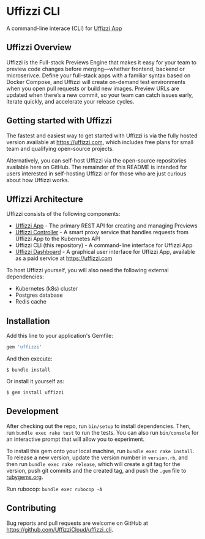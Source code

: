 # Uffizzi CLI  

A command-line interace (CLI) for [Uffizzi App](https://github.com/UffizziCloud/uffizzi_app) 

## Uffizzi Overview

Uffizzi is the Full-stack Previews Engine that makes it easy for your team to preview code changes before merging—whether frontend, backend or microserivce. Define your full-stack apps with a familiar syntax based on Docker Compose, and Uffizzi will create on-demand test environments when you open pull requests or build new images. Preview URLs are updated when there’s a new commit, so your team can catch issues early, iterate quickly, and accelerate your release cycles.  

## Getting started with Uffizzi  

The fastest and easiest way to get started with Uffizzi is via the fully hosted version available at https://uffizzi.com, which includes free plans for small team and qualifying open-source projects.   

Alternatively, you can self-host Uffizzi via the open-source repositories available here on GitHub. The remainder of this README is intended for users interested in self-hosting Uffizzi or for those who are just curious about how Uffizzi works.

## Uffizzi Architecture  

Uffizzi consists of the following components:  

* [Uffizzi App](https://github.com/UffizziCloud/uffizzi_app) - The primary REST API for creating and managing Previews  
* [Uffizzi Controller](https://github.com/UffizziCloud/uffizzi_controller) - A smart proxy service that handles requests from Uffizzi App to the Kubernetes API  
* Uffizzi CLI (this repository) - A command-line interface for Uffizzi App    
* [Uffizzi Dashboard](https://app.uffizzi.com) - A graphical user interface for Uffizzi App, available as a paid service at https://uffizzi.com  

To host Uffizzi yourself, you will also need the following external dependencies:  

 * Kubernetes (k8s) cluster  
 * Postgres database  
 * Redis cache  

## Installation

Add this line to your application's Gemfile:

```ruby
gem 'uffizzi'
```

And then execute:

    $ bundle install

Or install it yourself as:

    $ gem install uffizzi

## Development

After checking out the repo, run `bin/setup` to install dependencies. Then, run `bundle exec rake test` to run the tests. You can also run `bin/console` for an interactive prompt that will allow you to experiment.

To install this gem onto your local machine, run `bundle exec rake install`. To release a new version, update the version number in `version.rb`, and then run `bundle exec rake release`, which will create a git tag for the version, push git commits and the created tag, and push the `.gem` file to [rubygems.org](https://rubygems.org).

Run rubocop:
`bundle exec rubocop -A`

## Contributing

Bug reports and pull requests are welcome on GitHub at https://github.com/UffizziCloud/uffizzi_cli.
